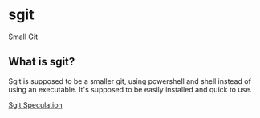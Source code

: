 # sgit
Small Git

## What is sgit?

Sgit is supposed to be a smaller git, using powershell and shell instead of using an executable. It's supposed to be easily installed and quick to use.

[Sgit Speculation](spec)
